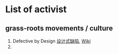 # List of activist


## grass-roots movements / culture

1. Defective by Design [设计式缺陷](https://www.defectivebydesign.org/), [Wiki](https://zh.wikipedia.org/wiki/%E8%AE%BE%E8%AE%A1%E5%BC%8F%E7%BC%BA%E9%99%B7)
2. 
